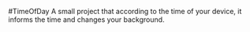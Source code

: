 #TimeOfDay
A small project that according to the time of your device, it informs the time and changes your background.
